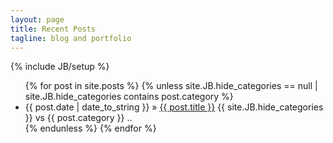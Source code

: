 ```yaml
---
layout: page
title: Recent Posts
tagline: blog and portfolio
---
```

{% include JB/setup %}

<ul class="posts">
  {% for post in site.posts %}
  	{% unless site.JB.hide_categories == null | site.JB.hide_categories contains post.category %}
  	  <li><span>{{ post.date | date_to_string }}</span> &raquo; <a href="{{ BASE_PATH }}{{ post.url }}">{{ post.title }}</a>
  	  {{ site.JB.hide_categories }} vs {{ post.category }}
  	  ..
  	  </li>
  	{% endunless %}
  {% endfor %}
</ul>
